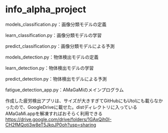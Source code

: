 # info_alpha_project

models_classification.py：画像分類モデルの定義

learn_classification.py：画像分類モデルの学習

predict_classification.py：画像分類モデルによる予測

models_detection.py：物体検出モデルの定義

learn_detection.py：物体検出モデルの学習

predict_detection.py：物体検出モデルによる予測

fatigue_detection_app.py：AMaGaMiのメインプログラム

作成した疲労検出アプリは、サイズが大きすぎてGitHubにもUtolにも載らなかったので、GoogleDriveに載せた。distディレクトリに入っているAMaGaMi.appを解凍すればおそらく利用できる
https://drive.google.com/drive/folders/1GAxQih0I-CH2fMQoti3w8eT5JkqJP0oh?usp=sharing
